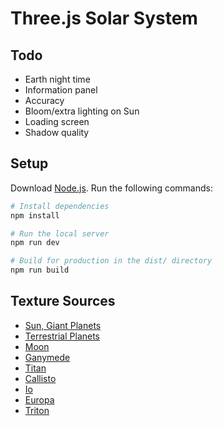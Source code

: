 # Three.js Solar System

## Todo

- Earth night time
- Information panel
- Accuracy
- Bloom/extra lighting on Sun
- Loading screen
- Shadow quality

## Setup

Download [Node.js](https://nodejs.org/en/download/).
Run the following commands:

```bash
# Install dependencies
npm install

# Run the local server
npm run dev

# Build for production in the dist/ directory
npm run build
```

## Texture Sources

- [Sun, Giant Planets](https://www.solarsystemscope.com/textures/)
- [Terrestrial Planets](https://planetpixelemporium.com/planets.html)
- [Moon](https://svs.gsfc.nasa.gov/4720)
- [Ganymede](https://www.deviantart.com/askaniy/art/Ganymede-Texture-Map-11K-808732114)
- [Titan](https://planet-texture-maps.fandom.com/wiki/Titan)
- [Callisto](http://bjj.mmedia.is/data/callisto/)
- [Io](https://phys.org/news/2014-12-solar-worlds-distant-exoplanets.html)
- [Europa](https://www.johnstonsarchive.net/spaceart/cylmaps.html)
- [Triton](https://www.go-astronomy.com/planets/neptune-moon-triton.htm)

